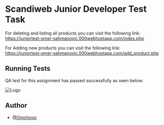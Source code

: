 # Scandiweb Junior Developer Test Task

For deleting and listing all products you can visit the following link: \
https://juniortest-omer-sahmanovic.000webhostapp.com/index.php

For Adding new products you can visit the following link: \
https://juniortest-omer-sahmanovic.000webhostapp.com/add_product.php



## Running Tests

QA test for this assignment has passed successfully as seen below:

![Logo](https://snipboard.io/kK8ljA.jpg)
## Author

- [@Omchooo](https://github.com/Omchooo/)

